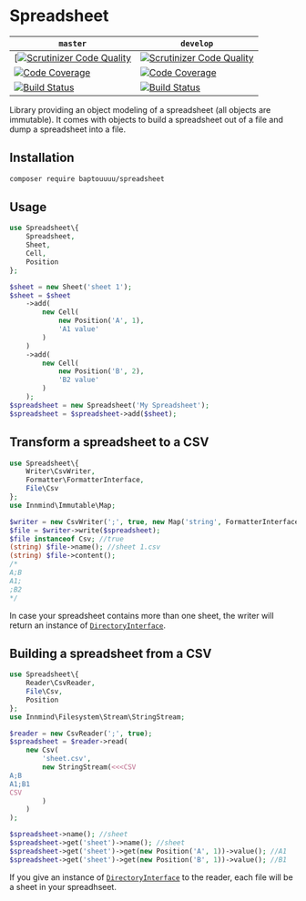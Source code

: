 # Spreadsheet

| `master` | `develop` |
|----------|-----------|
| [[![Scrutinizer Code Quality](https://scrutinizer-ci.com/g/Baptouuuu/Spreadsheet/badges/quality-score.png?b=master)](https://scrutinizer-ci.com/g/Baptouuuu/Spreadsheet/?branch=master) | [![Scrutinizer Code Quality](https://scrutinizer-ci.com/g/Baptouuuu/Spreadsheet/badges/quality-score.png?b=develop)](https://scrutinizer-ci.com/g/Baptouuuu/Spreadsheet/?branch=develop) |
| [![Code Coverage](https://scrutinizer-ci.com/g/Baptouuuu/Spreadsheet/badges/coverage.png?b=master)](https://scrutinizer-ci.com/g/Baptouuuu/Spreadsheet/?branch=master) | [![Code Coverage](https://scrutinizer-ci.com/g/Baptouuuu/Spreadsheet/badges/coverage.png?b=develop)](https://scrutinizer-ci.com/g/Baptouuuu/Spreadsheet/?branch=develop) |
| [![Build Status](https://scrutinizer-ci.com/g/Baptouuuu/Spreadsheet/badges/build.png?b=master)](https://scrutinizer-ci.com/g/Baptouuuu/Spreadsheet/build-status/master) | [![Build Status](https://scrutinizer-ci.com/g/Baptouuuu/Spreadsheet/badges/build.png?b=develop)](https://scrutinizer-ci.com/g/Baptouuuu/Spreadsheet/build-status/develop) |

Library providing an object modeling of a spreadsheet (all objects are immutable). It comes with objects to build a spreadsheet out of a file and dump a spreadsheet into a file.

## Installation

```sh
composer require baptouuuu/spreadsheet
```

## Usage

```php
use Spreadsheet\{
    Spreadsheet,
    Sheet,
    Cell,
    Position
};

$sheet = new Sheet('sheet 1');
$sheet = $sheet
    ->add(
        new Cell(
            new Position('A', 1),
            'A1 value'
        )
    )
    ->add(
        new Cell(
            new Position('B', 2),
            'B2 value'
        )
    );
$spreadsheet = new Spreadsheet('My Spreadsheet');
$spreadsheet = $spreadsheet->add($sheet);
```

## Transform a spreadsheet to a CSV

```php
use Spreadsheet\{
    Writer\CsvWriter,
    Formatter\FormatterInterface,
    File\Csv
};
use Innmind\Immutable\Map;

$writer = new CsvWriter(';', true, new Map('string', FormatterInterface::class));
$file = $writer->write($spreadsheet);
$file instanceof Csv; //true
(string) $file->name(); //sheet 1.csv
(string) $file->content();
/*
A;B
A1;
;B2
*/
```

In case your spreadsheet contains more than one sheet, the writer will return an instance of [`DirectoryInterface`](https://github.com/Innmind/Filesystem/blob/develop/DirectoryInterface.php).

## Building a spreadsheet from a CSV

```php
use Spreadsheet\{
    Reader\CsvReader,
    File\Csv,
    Position
};
use Innmind\Filesystem\Stream\StringStream;

$reader = new CsvReader(';', true);
$spreadsheet = $reader->read(
    new Csv(
        'sheet.csv',
        new StringStream(<<<CSV
A;B
A1;B1
CSV
        )
    )
);

$spreadsheet->name(); //sheet
$spreadsheet->get('sheet')->name(); //sheet
$spreadsheet->get('sheet')->get(new Position('A', 1))->value(); //A1
$spreadsheet->get('sheet')->get(new Position('B', 1))->value(); //B1
```

If you give an instance of [`DirectoryInterface`](https://github.com/Innmind/Filesystem/blob/develop/DirectoryInterface.php) to the reader, each file will be a sheet in your spreadhseet.
